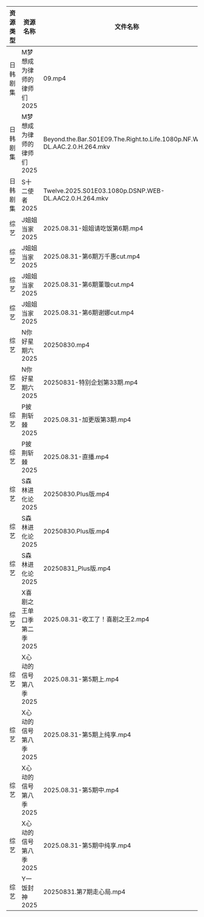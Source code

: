 | 资源类型 | 资源名称            | 文件名称                                                                      | 分享链接                                 | 更新时间                |
| ---- | --------------- | ------------------------------------------------------------------------- | ------------------------------------ | ------------------- |
| 日韩剧集 | M梦想成为律师的律师们2025 | 09.mp4                                                                    | https://pan.quark.cn/s/d4ecaff7fa34  | 2025-08-31 01:19:37 |
| 日韩剧集 | M梦想成为律师的律师们2025 | Beyond.the.Bar.S01E09.The.Right.to.Life.1080p.NF.WEB-DL.AAC.2.0.H.264.mkv | https://pan.quark.cn/s/d4ecaff7fa34  | 2025-08-31 10:19:44 |
| 日韩剧集 | S十二使者2025       | Twelve.2025.S01E03.1080p.DSNP.WEB-DL.AAC2.0.H.264.mkv                     | https://pan.quark.cn/s/4167cdc7d9e6  | 2025-08-31 01:22:44 |
| 综艺   | J姐姐当家2025       | 2025.08.31-姐姐请吃饭第6期.mp4                                                   | https://pan.quark.cn/s/b9e3aa93f086  | 2025-08-31 16:31:52 |
| 综艺   | J姐姐当家2025       | 2025.08.31-第6期万千惠cut.mp4                                                  | https://pan.quark.cn/s/b9e3aa93f086  | 2025-08-31 16:31:39 |
| 综艺   | J姐姐当家2025       | 2025.08.31-第6期董璇cut.mp4                                                   | https://pan.quark.cn/s/b9e3aa93f086  | 2025-08-31 16:31:48 |
| 综艺   | J姐姐当家2025       | 2025.08.31-第6期谢娜cut.mp4                                                   | https://pan.quark.cn/s/b9e3aa93f086  | 2025-08-31 16:31:45 |
| 综艺   | N你好星期六2025      | 20250830.mp4                                                              | https://www.alipan.com/s/nvuMvPrHLGa | 2025-08-31 08:01:20 |
| 综艺   | N你好星期六2025      | 20250831-特别企划第33期.mp4                                                     | https://www.alipan.com/s/nvuMvPrHLGa | 2025-08-31 14:01:22 |
| 综艺   | P披荆斩棘2025       | 2025.08.31-加更版第3期.mp4                                                     | https://pan.quark.cn/s/9ae1eb01008d  | 2025-08-31 16:33:43 |
| 综艺   | P披荆斩棘2025       | 2025.08.31-直播.mp4                                                         | https://pan.quark.cn/s/9ae1eb01008d  | 2025-08-31 16:33:40 |
| 综艺   | S森林进化论2025      | 20250830.Plus版.mp4                                                        | https://pan.quark.cn/s/e0736e70a7c0  | 2025-08-31 16:34:16 |
| 综艺   | S森林进化论2025      | 20250830.Plus版.mp4                                                        | https://www.alipan.com/s/aan2jEB4eLz | 2025-08-31 16:01:43 |
| 综艺   | S森林进化论2025      | 20250831_Plus版.mp4                                                        | https://www.alipan.com/s/aan2jEB4eLz | 2025-08-31 18:01:24 |
| 综艺   | X喜剧之王单口季第二季2025 | 2025.08.31-收工了！喜剧之王2.mp4                                                  | https://pan.quark.cn/s/b5da5deaaa44  | 2025-08-31 16:35:47 |
| 综艺   | X心动的信号第八季2025   | 2025.08.31-第5期上.mp4                                                       | https://pan.quark.cn/s/a2f1532c7f0e  | 2025-08-31 16:36:03 |
| 综艺   | X心动的信号第八季2025   | 2025.08.31-第5期上纯享.mp4                                                     | https://pan.quark.cn/s/a2f1532c7f0e  | 2025-08-31 16:36:10 |
| 综艺   | X心动的信号第八季2025   | 2025.08.31-第5期中.mp4                                                       | https://pan.quark.cn/s/a2f1532c7f0e  | 2025-08-31 16:36:00 |
| 综艺   | X心动的信号第八季2025   | 2025.08.31-第5期中纯享.mp4                                                     | https://pan.quark.cn/s/a2f1532c7f0e  | 2025-08-31 16:36:06 |
| 综艺   | Y一饭封神2025       | 20250831.第7期走心局.mp4                                                       | https://pan.quark.cn/s/0cbaf99cbe84  | 2025-08-31 16:36:33 |
